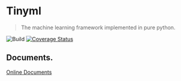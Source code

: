 # Tinyml

> The machine learning framework implemented in pure python.

![Build](https://github.com/xzyaoi/tinyml/workflows/Test%20Coveralls/badge.svg)
[![Coverage Status](https://coveralls.io/repos/github/autoai-org/Tinyml/badge.svg?branch=master)](https://coveralls.io/github/autoai-org/Tinyml?branch=master)

## Documents.

[Online Documents](https://tinynet.autoai.org)
